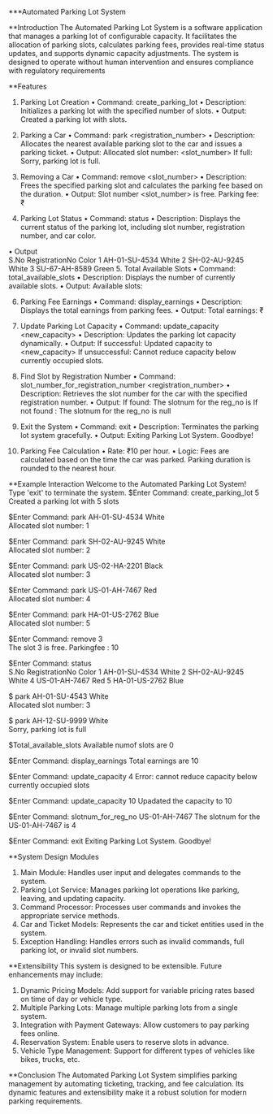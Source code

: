 ***Automated Parking Lot System

**Introduction
The Automated Parking Lot System is a software application that manages a parking lot of configurable capacity. It facilitates the allocation of parking slots, calculates parking fees, provides real-time status updates, and supports dynamic capacity adjustments. The system is designed to operate without human intervention and ensures compliance with regulatory requirements

**Features
1. Parking Lot Creation
•	Command: create_parking_lot <capacity>
•	Description: Initializes a parking lot with the specified number of slots.
•	Output:
 Created a parking lot with <capacity> slots.
2. Parking a Car
•	Command: park <registration_number> <color>
•	Description: Allocates the nearest available parking slot to the car and issues a parking ticket.
•	Output:
	Allocated slot number: <slot_number>
	If full: Sorry, parking lot is full.
3. Removing a Car
•	Command: remove <slot_number>
•	Description: Frees the specified parking slot and calculates the parking fee based on the duration.
•	Output:
	Slot number <slot_number> is free. Parking fee: ₹<fee>

4. Parking Lot Status
•	Command: status
•	Description: Displays the current status of the parking lot, including slot number, registration number, and car color.

•	Output               
                          S.No  RegistrationNo  Color
1  AH-01-SU-4534  White
2  SH-02-AU-9245  White
3  SU-67-AH-8589  Green
5. Total Available Slots
•	Command: total_available_slots
•	Description: Displays the number of currently available slots.
•	Output:
	Available slots: <count>

6. Parking Fee Earnings
•	Command: display_earnings
•	Description: Displays the total earnings from parking fees.
•	Output:
	Total earnings: ₹<amount>

7. Update Parking Lot Capacity
•	Command: update_capacity <new_capacity>
•	Description: Updates the parking lot capacity dynamically.
•	Output:
	If successful: Updated capacity to <new_capacity>
	If unsuccessful: Cannot reduce capacity below currently occupied slots.
8. Find Slot by Registration Number
•	Command: slot_number_for_registration_number <registration_number>
•	Description: Retrieves the slot number for the car with the specified registration number.
•	Output:
	If found: The slotnum for the reg_no  is  <slotnum>
	If not found : The slotnum for the reg_no  is  null

9. Exit the System
•	Command: exit
•	Description: Terminates the parking lot system gracefully.
•	Output:
	Exiting Parking Lot System. Goodbye!

10. Parking Fee Calculation
•	Rate: ₹10 per hour.
•	Logic: Fees are calculated based on the time the car was parked. Parking duration is rounded to the nearest hour.

**Example Interaction
Welcome to the Automated Parking Lot System!
Type 'exit' to terminate the system.
$Enter Command: create_parking_lot 5  
Created a parking lot with 5 slots  

$Enter Command: park AH-01-SU-4534 White  
Allocated slot number: 1  

$Enter Command: park SH-02-AU-9245 White  
Allocated slot number: 2  

$Enter Command: park US-02-HA-2201 Black  
Allocated slot number: 3  

$Enter Command: park US-01-AH-7467 Red  
Allocated slot number: 4  

$Enter Command: park HA-01-US-2762 Blue  
Allocated slot number: 5    

$Enter Command: remove 3  
The slot 3 is free. Parkingfee : 10 

$Enter Command: status  
S.No  RegistrationNo  Color
1 AH-01-SU-4534 White
2 SH-02-AU-9245 White
4 US-01-AH-7467 Red
5 HA-01-US-2762 Blue 

$ park AH-01-SU-4543 White  
Allocated slot number: 3  

$ park AH-12-SU-9999 White  
Sorry, parking lot is full  

$Total_available_slots
Available numof slots are 0

$Enter Command: display_earnings
Total earnings are 10

$Enter Command: update_capacity 4 
Error: cannot reduce capacity below currently occupied slots

$Enter Command: update_capacity 10
Upadated the capacity to 10

$Enter Command: slotnum_for_reg_no US-01-AH-7467
The slotnum for the US-01-AH-7467 is 4

$Enter Command: exit
Exiting Parking Lot System. Goodbye!

**System Design
Modules
1.	Main Module:
	Handles user input and delegates commands to the system.
2.	Parking Lot Service:
	Manages parking lot operations like parking, leaving, and updating capacity.
3.	Command Processor:
	Processes user commands and invokes the appropriate service methods.
4.	Car and Ticket Models:
	Represents the car and ticket entities used in the system.
5.	Exception Handling:
	Handles errors such as invalid commands, full parking lot, or invalid slot numbers.

**Extensibility
This system is designed to be extensible. Future enhancements may include:
1.	Dynamic Pricing Models: Add support for variable pricing rates based on time of day or vehicle type.
2.	Multiple Parking Lots: Manage multiple parking lots from a single system.
3.	Integration with Payment Gateways: Allow customers to pay parking fees online.
4.	Reservation System: Enable users to reserve slots in advance.
5.	Vehicle Type Management: Support for different types of vehicles like bikes, trucks, etc.

**Conclusion
The Automated Parking Lot System simplifies parking management by automating ticketing, tracking, and fee calculation. Its dynamic features and extensibility make it a robust solution for modern parking requirements.

